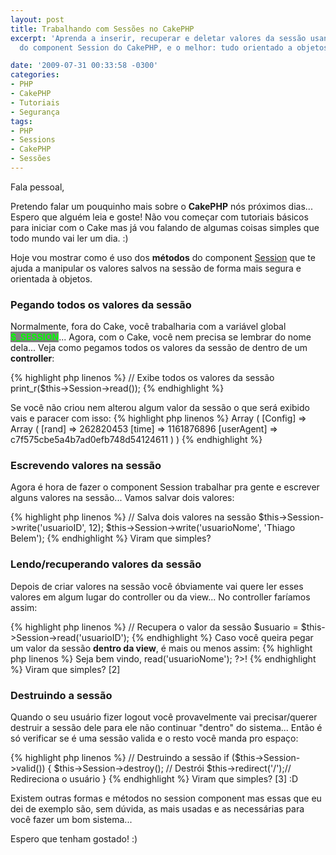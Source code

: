 ```yaml
---
layout: post
title: Trabalhando com Sessões no CakePHP
excerpt: 'Aprenda a inserir, recuperar e deletar valores da sessão usando os métodos
  do component Session do CakePHP, e o melhor: tudo orientado a objetos! :)'

date: '2009-07-31 00:33:58 -0300'
categories:
- PHP
- CakePHP
- Tutoriais
- Segurança
tags:
- PHP
- Sessions
- CakePHP
- Sessões
---
```

Fala pessoal,

Pretendo falar um pouquinho mais sobre o <strong>CakePHP</strong> nós próximos dias... Espero que alguém leia e goste! Não vou começar com tutoriais básicos para iniciar com o Cake mas já vou falando de algumas coisas simples que todo mundo vai ler um dia. :)

Hoje vou mostrar como é uso dos <strong>métodos</strong> do component [Session](http://book.cakephp.org/view/173/Sessions) que te ajuda a manipular os valores salvos na sessão de forma mais segura e orientada à objetos.

<h3>Pegando todos os valores da sessão</h3>
Normalmente, fora do Cake, você trabalharia com a variável global <strong style="background: gray; color: lime">$_SESSION</strong>... Agora, com o Cake, você nem precisa se lembrar do nome dela... Veja como pegamos todos os valores da sessão de dentro de um <strong>controller</strong>:


{% highlight php linenos %}
// Exibe todos os valores da sessão
print_r($this->Session->read());
{% endhighlight %}

Se você não criou nem alterou algum valor da sessão o que será exibido vais e paracer com isso:
{% highlight php linenos %}
Array ( [Config] => Array ( [rand] => 262820453 [time] => 1161876896 [userAgent] => c7f575cbe5a4b7ad0efb748d54124611 ) )
{% endhighlight %}



<h3>Escrevendo valores na sessão</h3>
Agora é hora de fazer o component Session trabalhar pra gente e escrever alguns valores na sessão... Vamos salvar dois valores:


{% highlight php linenos %}
// Salva dois valores na sessão
$this->Session->write('usuarioID', 12);
$this->Session->write('usuarioNome', 'Thiago Belem');
{% endhighlight %}
Viram que simples?



<h3>Lendo/recuperando valores da sessão</h3>
Depois de criar valores na sessão você óbviamente vai quere ler esses valores em algum lugar do controller ou da view... No controller faríamos assim:


{% highlight php linenos %}
// Recupera o valor da sessão
$usuario = $this->Session->read('usuarioID');
{% endhighlight %}
Caso você queira pegar um valor da sessão <strong>dentro da view</strong>, é mais ou menos assim:
{% highlight php linenos %}
Seja bem vindo, <?php echo $session->read('usuarioNome'); ?>!
{% endhighlight %}
Viram que simples? [2]



<h3>Destruindo a sessão</h3>
Quando o seu usuário fizer logout você provavelmente vai precisar/querer destruir a sessão dele para ele não continuar "dentro" do sistema... Então é só verificar se é uma sessão valida e o resto você manda pro espaço:


{% highlight php linenos %}
// Destruindo a sessão
if ($this->Session->valid()) {
	$this->Session->destroy(); // Destrói
	$this->redirect('/');// Redireciona o usuário
}
{% endhighlight %}
Viram que simples? [3] :D

Existem outras formas e métodos no session component mas essas que eu dei de exemplo são, sem dúvida, as mais usadas e as necessárias para você fazer um bom sistema...

Espero que tenham gostado! :)

